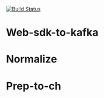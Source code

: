 [![Build Status](https://travis-ci.org/ProtocolONE/uttu.web-sdk-writer.svg?branch=master)](https://travis-ci.org/ProtocolONE/uttu.web-sdk-writer)

# Web-sdk-to-kafka
# Normalize
# Prep-to-ch
